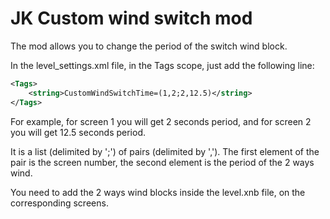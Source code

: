 # JK Custom wind switch mod

The mod allows you to change the period of the switch wind block.

In the level_settings.xml file, in the Tags scope, just add the following line:
```xml
<Tags>
    <string>CustomWindSwitchTime=(1,2;2,12.5)</string>
</Tags>
```
For example, for screen 1 you will get 2 seconds period, and for screen 2 you will get 12.5 seconds period.

It is a list (delimited by ';') of pairs (delimited by ','). The first element of the pair is the screen number, the second element is the period of the 2 ways wind.

You need to add the 2 ways wind blocks inside the level.xnb file, on the corresponding screens.